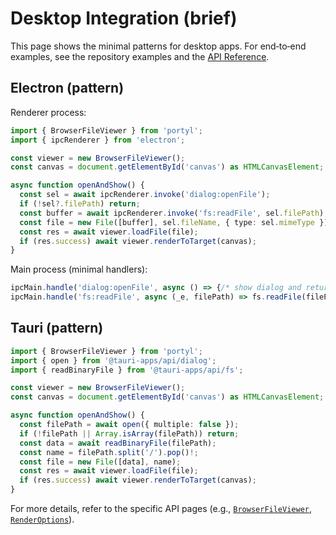 # Desktop Integration (brief)

This page shows the minimal patterns for desktop apps. For end‑to‑end examples, see the repository examples and the [API Reference](/api/reference).

## Electron (pattern)

Renderer process:
```typescript
import { BrowserFileViewer } from 'portyl';
import { ipcRenderer } from 'electron';

const viewer = new BrowserFileViewer();
const canvas = document.getElementById('canvas') as HTMLCanvasElement;

async function openAndShow() {
  const sel = await ipcRenderer.invoke('dialog:openFile');
  if (!sel?.filePath) return;
  const buffer = await ipcRenderer.invoke('fs:readFile', sel.filePath);
  const file = new File([buffer], sel.fileName, { type: sel.mimeType });
  const res = await viewer.loadFile(file);
  if (res.success) await viewer.renderToTarget(canvas);
}
```

Main process (minimal handlers):
```javascript
ipcMain.handle('dialog:openFile', async () => {/* show dialog and return { filePath, fileName, mimeType } */});
ipcMain.handle('fs:readFile', async (_e, filePath) => fs.readFile(filePath));
```

## Tauri (pattern)

```typescript
import { BrowserFileViewer } from 'portyl';
import { open } from '@tauri-apps/api/dialog';
import { readBinaryFile } from '@tauri-apps/api/fs';

const viewer = new BrowserFileViewer();
const canvas = document.getElementById('canvas') as HTMLCanvasElement;

async function openAndShow() {
  const filePath = await open({ multiple: false });
  if (!filePath || Array.isArray(filePath)) return;
  const data = await readBinaryFile(filePath);
  const name = filePath.split('/').pop()!;
  const file = new File([data], name);
  const res = await viewer.loadFile(file);
  if (res.success) await viewer.renderToTarget(canvas);
}
```

For more details, refer to the specific API pages (e.g., [`BrowserFileViewer`](/api/browser-file-viewer), [`RenderOptions`](/api/render-options)).

